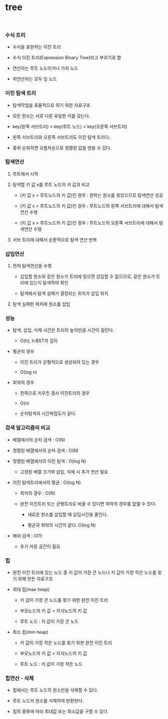 # tree

<br>

### 수식 트리

- 수식을 표현하는 이진 트리

- 수식 이진 트리(Expression Binary Tree)라고 부르기로 함

- 연산자는 루트 노드이거나 가지 노드

- 피연산자는 모두 잎 노드

### 이진 탐색 트리

- 탐색작업을 효율적으로 하기 위한 자료구조

- 모든 원소는 서로 다른 유일한 키를 갖는다.

- key(왼쪽 서브트리) < key(루트 노드) < key(오른쪽 서브트리)

- 왼쪽 서브트리와 오른쪽 서브트리도 이진 탐색 트리다.

- 중위 순회하면 오름차순으로 정렬된 값을 얻을 수 있다.

### 탐색연산

1. 루트에서 시작

2. 탐색할 키 값 x를 루트 노드의 키 값과 비교

    - (키 값 x = 루트노드의 키 값)인 경우 : 원하는 원소를 찾았으므로 탐색연산 성공

    - (키 값 x < 루트노드의 키 값)인 경우 : 루트노드의 왼쪽 서브트리에 대해서 탐색연산 수행

    - (키 값 x > 루트노드의 키 값)인 경우 : 루트노드의 오른쪽 서브트리에 대해서 탐색연산 수행

3. 서브 트리에 대해서 순환적으로 탐색 연산 반복

### 삽입연산

1. 먼저 탐색연산을 수행

    - 삽입할 원소와 같은 원소가 트리에 있으면 삽입할 수 없으므로, 같은 원소가 트리에 있는지 탐색하여 확인

    - 탐색에서 탐색 실패가 결정되는 위치가 삽입 위치

2. 탐색 실패한 위치에 원소를 삽입

### 성능

- 탐색, 삽입, 삭제 시간은 트리의 높이만큼 시간이 걸린다.

    - O(h), h:BST의 깊이

- 평균의 경우

    - 이진 트리가 균형적으로 생성되어 있는 경우

    - O(log n)

- 최악의 경우

    - 한쪽으로 치우친 경사 이진트리의 경우

    - O(n)

    - 순차탐색과 시간복잡도가 같다.

### 검색 알고리즘의 비교

- 배열에서의 순차 검색 : O(N)

- 정렬된 배열에서의 순차 검색 : O(N)

- 정렬된 배열에서의 이진 탐색 : O(log N)

    - 고정된 배열 크기와 삽입, 삭제 시 추가 연산 필요

- 이진 탐색트리에서의 평균 : O(log N)

    - 최악의 경우 : O(N)

    - 완전 이진트리 또는 균형트리로 바꿀 수 있다면 최악의 경우를 없앨 수 있다.

        - 새로운 원소를 삽입할 때 삽입시간을 줄인다.

        - 평균과 최악의 시간이 같다. O(log N)

- 해쉬 검색 : O(1)

    - 추가 저장 공간이 필요

### 힙

- 완전 이진 트리에 있는 노드 중 키 값이 가장 큰 노드나 키 값이 가장 작은 노드를 찾기 위해 만든 자료구조

- 최대 힙(max heap)

    - 키 값이 가장 큰 노드를 찾기 위한 완전 이진 트리

    - 부모노드의 키 값 > 자식노드의 키 값

    - 루트 노드 : 키 값이 가장 큰 노드

- 최소 힙(min heap)

    - 키 값이 가장 작은 노드를 찾기 위한 완전 이진 트리

    - 부모노드의 키 값 < 자식노드의 키 값

    - 루트 노드 : 키 값이 가장 작은 노드

### 힙연산 - 삭제

- 힙에서는 루트 노드의 원소만을 삭제할 수 있다.

- 루트 노드의 원소를 삭제하여 반환한다.

- 힙의 종류에 따라 최대값 또는 최소값을 구할 수 있다.